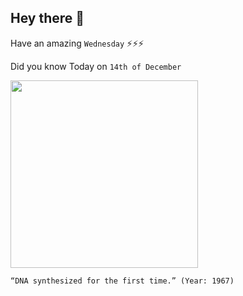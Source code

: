 ## Hey there 👋
Have an amazing `Wednesday` ⚡⚡⚡

Did you know Today on `14th of December`
 
 [<img src="https://image2.slideserve.com/4474812/novel-bioactive-enzyme-dna-inorganic-materials-challa-v-kumar-university-of-connecticut-dmr-0604815-l.jpg" width="300" />](https://profiles.nlm.nih.gov/spotlight/wh/feature/biographical-overview) 
 ```
“DNA synthesized for the first time.” (Year: 1967)
```
